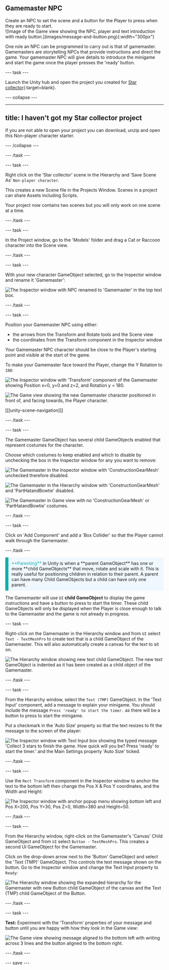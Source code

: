 ## Gamemaster NPC

<div style="display: flex; flex-wrap: wrap">
<div style="flex-basis: 200px; flex-grow: 1; margin-right: 15px;">
Create an NPC to set the scene and a button for the Player to press when they are ready to start.
</div>
<div>
![Image of the Game view showing the NPC, player and text introduction with ready button.](images/message-and-button.png){:width="300px"}
</div>
</div>

One role an NPC can be programmed to carry out is that of gamemaster. Gamemasters are storytelling NPCs that provide instructions and direct the game. Your gamemaster NPC will give details to introduce the minigame and start the game once the player presses the 'ready' button.

--- task ---

Launch the Unity hub and open the project you created for [Star collector](https://projects.raspberrypi.org/en/projects/star-collector/0){:target=blank}.

--- collapse ---

---
title: I haven't got my Star collector project
---

If you are not able to open your project you can download, unzip and open this Non-player character starter.

--- /collapse ---

--- /task ---

--- task ---

Right click on the ‘Star collector’ scene in the Hierarchy and ‘Save Scene As’ `Non-player character`.

This creates a new Scene file in the Projects Window. Scenes in a project can share Assets including Scripts.

Your project now contains two scenes but you will only work on one scene at a time.

--- /task ---

--- task ---

In the Project window, go to the 'Models' folder and drag a Cat or Raccoon character into the Scene view. 

--- /task ---

--- task ---

With your new character GameObject selected, go to the Inspector window and rename it 'Gamemaster':

![The Inspector window with NPC renamed to 'Gamemaster' in the top text box.](images/rename-gamemaster.png)

--- /task ---

--- task ---

Position your Gamemaster NPC using either:

+ the arrows from the Transform and Rotate tools and the Scene view
+ the coordinates from the Transform component in the Inspector window

Your Gamemaster NPC character should be close to the Player's starting point and visible at the start of the game.

To make your Gamemaster face toward the Player, change the Y Rotation to `180`:

![The Inspector window with 'Transform' component of the Gamemaster showing Position x=0, y=0 and z=2, and Rotation y = 180.](images/gamemaster-transform.png)

![The Game view showing the new Gamemaster character positioned in front of, and facing towards, the Player character.](images/game-view-gamemaster.png)

[[[unity-scene-navigation]]]

--- /task ---

--- task ---

The Gamemaster GameObject has several child GameObjects enabled that represent costumes for the character. 

Choose which costumes to keep enabled and which to disable by unchecking the box in the Inspector window for any you want to remove: 

![The Gamemaster in the Inspector window with 'ConstructionGearMesh' unchecked therefore disabled.](images/gamemaster-disable-construction.png)

![The Gamemaster in the Hierarchy window with 'ConstructionGearMesh' and 'PartHatandBowtie' disabled.](images/gamemaster-costumes.png)

![The Gamemaster in Game view with no 'ConstructionGearMesh' or 'PartHatandBowtie' costumes.](images/gamemaster-game-view-costumes.png)

--- /task ---

--- task ---

Click on 'Add Component' and add a 'Box Collider' so that the Player cannot walk through the Gamemaster.

--- /task ---

<p style="border-left: solid; border-width:10px; border-color: #0faeb0; background-color: aliceblue; padding: 10px;">
<span style="color: #0faeb0">**Parenting**</span> in Unity is when a **parent GameObject** has one or more **child GameObjects** that move, rotate and scale with it. This is really useful for positioning children in relation to their parent. A parent can have many Child GameObjects but a child can have only one parent.
</p>

The Gamemaster will use `UI` **child GameObject** to display the game instructions and have a button to press to start the timer. These child GameObjects will only be displayed when the Player is close enough to talk to the Gamemaster and the game is not already in progress.  

--- task ---

Right-click on the Gamemaster in the Hierarchy window and from `UI` select `Text - TextMeshPro` to create text that is a child GameObject of the Gamemaster. This will also automatically create a canvas for the text to sit on. 

![The Hierarchy window showing new text child GameObject. The new text GameObject is indented as it has been created as a child object of the Gamemaster. ](images/text-child-hierarchy.png)

--- /task ---

--- task ---

From the Hierarchy window, select the `Text (TMP)` GameObject. In the 'Text Input' component, add a message to explain your minigame. You should include the message `Press 'ready' to start the timer.` as there will be a button to press to start the minigame. 

Put a checkmark in the 'Auto Size' property so that the text resizes to fit the message to the screen of the player:

![The Inspector window with Text Input box showing the typed message 'Collect 3 stars to finish the game. How quick will you be? Press 'ready' to start the timer.' and the Main Settings property 'Auto Size' ticked.](images/gamemaster-text-message.png)

--- /task ---

--- task ---

Use the `Rect Transform` component in the Inspector window to anchor the text to the bottom left then change the Pos X & Pos Y coordinates, and the Width and Height:

![The Inspector window with anchor popup menu showing bottom left and Pos X=200, Pos Y=30, Pos Z=0, Width=380 and Height=50.](images/gamemaster-text-transform.png)

--- /task ---

--- task ---

From the Hierarchy window, right-click on the Gamemaster's 'Canvas' Child GameObject and from `UI` select `Button - TextMeshPro`. This creates a second UI GameObject for the Gamemaster.

Click on the drop-down arrow next to the 'Button' GameObject and select the 'Text (TMP)' GameObject. This controls the text message shown on the button. Go to the Inspector window and change the Text Input property to `Ready`:

![The Hierarchy window showing the expanded hierarchy for the Gamemaster with new Button child GameObject of the canvas and the Text (TMP) child GameObject of the Button.](images/button-hierarchy.png)

--- /task ---

--- task ---

**Test:** Experiment with the 'Transform' properties of your message and button until you are happy with how they look in the Game view:

![The Game view showing message aligned to the bottom left with writing across 3 lines and the button aligned to the bottom right.](images/message-and-button.png)

--- /task ---

--- save ---